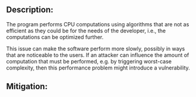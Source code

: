 ## Description:

The program performs CPU computations using algorithms that are not as efficient as they could be for the needs of the developer, i.e., the computations can be optimized further.

This issue can make the software perform more slowly, possibly in ways that are noticeable to the users. If an attacker can influence the amount of computation that must be performed, e.g. by triggering worst-case complexity, then this performance problem might introduce a vulnerability.

## Mitigation:
